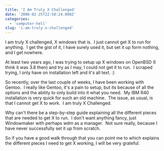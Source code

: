 ```yaml
---
title: 'I Am Truly X Challenged'
date: '2008-02-25T22:58:24.000Z'
categories:
  - 'computer-hell'
slug: 'i-am-truly-x-challenged'
---
```


I am truly X challenged, X windows that is.  I just cannot get X to run for anything.  I get the gist of it, I have surely used it, but set it up form nothing, and I get nowhere.

At least two years ago, I was trying to setup up X windows on OpenBSD (I think it was 3.8 then) and try as I may, I could not get it to run.  I scraped trying, I only have on installation left and it's all text. :)

So recently, over the last couple of weeks, I have been working with Gentoo.  I really like Gentoo, it's a pain to setup, but its because of all the options and the ability to only build into it what you need.  My IBM R40 installation is very quick for such an old machine.  The issue, as usual, is that I cannot get X to work.  I am truly X Challenged.

Why can't there be a step-by-step guide explaining all the different pieces that are needed to get X to run.  I don't want anything fancy, just Windowmaker with perhaps wdm as a manager.  Not sure really, because I have never successfully set it up from scratch.

So if you have a good walk through that you can point me to which explains the different pieces I need to get X working, I will be very grateful.
